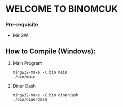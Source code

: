 # WELCOME TO BINOMCUK

### Pre-requisite

- MinGW

## How to Compile (Windows):

1.  Main Program

    ```
    mingw32-make -C bin main
    ./bin/main
    ```

2.  Diner Dash

    ```
    mingw32-make -C bin dinerdash
    ./bin/dinerdash
    ```
